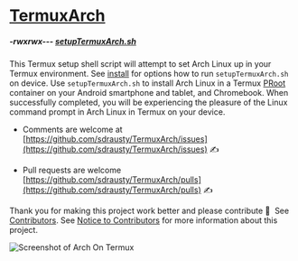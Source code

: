# [TermuxArch](https://github.com/sdrausty/TermuxArch)

##### -rwxrwx--- [setupTermuxArch.sh](https://raw.githubusercontent.com/sdrausty/TermuxArch/master/setupTermuxArch.sh)

This Termux setup shell script will attempt to set Arch Linux up in your Termux environment.  See [install](https://sdrausty.github.io/TermuxArchPlus/install) for options how to run `setupTermuxArch.sh` on device.  Use `setupTermuxArch.sh` to install Arch Linux in a Termux [PRoot](https://sdrausty.github.io/TermuxArchPlus/PRoot) container on your Android smartphone and tablet, and Chromebook.  When successfully completed, you will be experiencing the pleasure of the Linux command prompt in Arch Linux in Termux on your device. 

* Comments are welcome at [https://github.com/sdrausty/TermuxArch/issues](https://github.com/sdrausty/TermuxArch/issues) ✍ 

* Pull requests are welcome [https://github.com/sdrausty/TermuxArch/pulls](https://github.com/sdrausty/TermuxArch/pulls) ✍ 

Thank you for making this project work better and please contribute 🔆  See [Contributors](./Contributors).  See [Notice to Contributors](https://sdrausty.github.io/TermuxArchPlus/Notice_to_Contributors) for more information about this project.

![Screenshot of Arch On Termux](https://sdrausty.github.io/TermuxArchPlus/IMG_20171019_190414.jpg)


